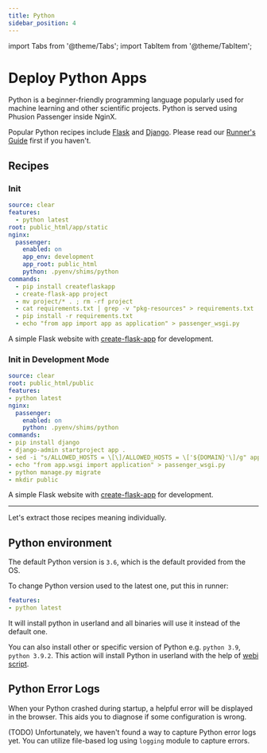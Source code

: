 ```yaml
---
title: Python
sidebar_position: 4
---
```


import Tabs from '@theme/Tabs';
import TabItem from '@theme/TabItem';

# Deploy Python Apps

Python is a beginner-friendly programming language popularly used for machine learning and other scientific projects. Python is served using Phusion Passenger inside NginX.

Popular Python recipes include [Flask](https://flask.palletsprojects.com/) and [Django](https://www.djangoproject.com/). Please read our [Runner's Guide](../features/runner.md) first if you haven't.

## Recipes

<Tabs>
  <TabItem value="flask" label="Flask" default>

### Init

```yaml
source: clear
features:
  - python latest
root: public_html/app/static
nginx:
  passenger:
    enabled: on
    app_env: development
    app_root: public_html
    python: .pyenv/shims/python
commands:
  - pip install createflaskapp
  - create-flask-app project
  - mv project/* . ; rm -rf project
  - cat requirements.txt | grep -v "pkg-resources" > requirements.txt || true
  - pip install -r requirements.txt
  - echo "from app import app as application" > passenger_wsgi.py
```

A simple Flask website with [create-flask-app](https://github.com/isakal/create-flask-app) for development.

  </TabItem>
  <TabItem value="django" label="Django">

### Init in Development Mode

```yaml
source: clear
root: public_html/public
features:
- python latest
nginx:
  passenger:
    enabled: on
    python: .pyenv/shims/python
commands:
- pip install django
- django-admin startproject app .
- sed -i "s/ALLOWED_HOSTS = \[\]/ALLOWED_HOSTS = \['${DOMAIN}'\]/g" app/settings.py
- echo "from app.wsgi import application" > passenger_wsgi.py
- python manage.py migrate
- mkdir public
```

A simple Flask website with [create-flask-app](https://github.com/isakal/create-flask-app) for development.


  </TabItem>
</Tabs>

---


Let's extract those recipes meaning individually.

## Python environment

The default Python version is `3.6`, which is the default provided from the OS.

To change Python version used to the latest  one, put this in runner:

```yaml
features:
- python latest
```

It will install python in userland and all binaries will use it instead of the default one.

You can also install other or specific version of Python e.g. `python 3.9`,  `python 3.9.2`. This action will install Python in userland with the help of [webi script](https://webinstall.dev/python/).


## Python Error Logs

When your Python crashed during startup, a helpful error will be displayed in the browser. This aids you to diagnose if some configuration is wrong.

(TODO) Unfortunately, we haven't found a way to capture Python error logs yet. You can utilize file-based log using `logging` module to capture errors.

